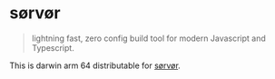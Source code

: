 # sørvør

> lightning fast, zero config build tool for modern Javascript and Typescript.

This is darwin arm 64 distributable for [sørvør](https://github.com/osdevisnot/sorvor).
